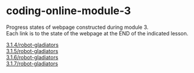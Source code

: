 # coding-online-module-3
Progress states of webpage constructed during module 3.  
Each link is to the state of the webpage at the END of the indicated lesson.  

[3.1.4/robot-gladiators](https://tom2u.github.io/coding-online-module-3/3.1.4/robot-gladiators)  
[3.1.5/robot-gladiators](https://tom2u.github.io/coding-online-module-3/3.1.5/robot-gladiators)  
[3.1.6/robot-gladiators](https://tom2u.github.io/coding-online-module-3/3.1.6/robot-gladiators)  
[3.1.7/robot-gladiators](https://tom2u.github.io/coding-online-module-3/3.1.7/robot-gladiators)  
